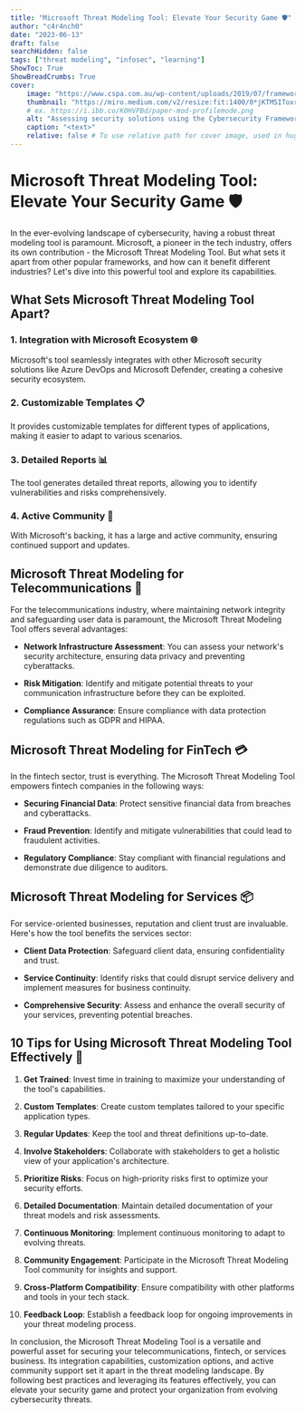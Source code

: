 ```yaml
---
title: "Microsoft Threat Modeling Tool: Elevate Your Security Game 🛡️"
author: "c4r4nch0"
date: "2023-06-13"
draft: false
searchHidden: false
tags: ["threat modeling", "infosec", "learning"]
ShowToc: True
ShowBreadCrumbs: True
cover:
    image: "https://www.cspa.com.au/wp-content/uploads/2019/07/framework_button_5anniversary.png"
    thumbnail: "https://miro.medium.com/v2/resize:fit:1400/0*jKTM5IToxrDlvV_b"
    # ex. https://i.ibb.co/K0HVPBd/paper-mod-profilemode.png
    alt: "Assessing security solutions using the Cybersecurity Framework"
    caption: "<text>"
    relative: false # To use relative path for cover image, used in hugo Page-bundles    
---
```


# Microsoft Threat Modeling Tool: Elevate Your Security Game 🛡️

In the ever-evolving landscape of cybersecurity, having a robust threat modeling tool is paramount. Microsoft, a pioneer in the tech industry, offers its own contribution - the Microsoft Threat Modeling Tool. But what sets it apart from other popular frameworks, and how can it benefit different industries? Let's dive into this powerful tool and explore its capabilities.

## What Sets Microsoft Threat Modeling Tool Apart?

### 1. **Integration with Microsoft Ecosystem** 🌐

   Microsoft's tool seamlessly integrates with other Microsoft security solutions like Azure DevOps and Microsoft Defender, creating a cohesive security ecosystem.

### 2. **Customizable Templates** 📋

   It provides customizable templates for different types of applications, making it easier to adapt to various scenarios.

### 3. **Detailed Reports** 📊

   The tool generates detailed threat reports, allowing you to identify vulnerabilities and risks comprehensively.

### 4. **Active Community** 👥

   With Microsoft's backing, it has a large and active community, ensuring continued support and updates.

## Microsoft Threat Modeling for Telecommunications 📡

For the telecommunications industry, where maintaining network integrity and safeguarding user data is paramount, the Microsoft Threat Modeling Tool offers several advantages:

- **Network Infrastructure Assessment**: You can assess your network's security architecture, ensuring data privacy and preventing cyberattacks.

- **Risk Mitigation**: Identify and mitigate potential threats to your communication infrastructure before they can be exploited.

- **Compliance Assurance**: Ensure compliance with data protection regulations such as GDPR and HIPAA.

## Microsoft Threat Modeling for FinTech 💳

In the fintech sector, trust is everything. The Microsoft Threat Modeling Tool empowers fintech companies in the following ways:

- **Securing Financial Data**: Protect sensitive financial data from breaches and cyberattacks.

- **Fraud Prevention**: Identify and mitigate vulnerabilities that could lead to fraudulent activities.

- **Regulatory Compliance**: Stay compliant with financial regulations and demonstrate due diligence to auditors.

## Microsoft Threat Modeling for Services 📦

For service-oriented businesses, reputation and client trust are invaluable. Here's how the tool benefits the services sector:

- **Client Data Protection**: Safeguard client data, ensuring confidentiality and trust.

- **Service Continuity**: Identify risks that could disrupt service delivery and implement measures for business continuity.

- **Comprehensive Security**: Assess and enhance the overall security of your services, preventing potential breaches.

## 10 Tips for Using Microsoft Threat Modeling Tool Effectively 🚀

1. **Get Trained**: Invest time in training to maximize your understanding of the tool's capabilities.

2. **Custom Templates**: Create custom templates tailored to your specific application types.

3. **Regular Updates**: Keep the tool and threat definitions up-to-date.

4. **Involve Stakeholders**: Collaborate with stakeholders to get a holistic view of your application's architecture.

5. **Prioritize Risks**: Focus on high-priority risks first to optimize your security efforts.

6. **Detailed Documentation**: Maintain detailed documentation of your threat models and risk assessments.

7. **Continuous Monitoring**: Implement continuous monitoring to adapt to evolving threats.

8. **Community Engagement**: Participate in the Microsoft Threat Modeling Tool community for insights and support.

9. **Cross-Platform Compatibility**: Ensure compatibility with other platforms and tools in your tech stack.

10. **Feedback Loop**: Establish a feedback loop for ongoing improvements in your threat modeling process.

In conclusion, the Microsoft Threat Modeling Tool is a versatile and powerful asset for securing your telecommunications, fintech, or services business. Its integration capabilities, customization options, and active community support set it apart in the threat modeling landscape. By following best practices and leveraging its features effectively, you can elevate your security game and protect your organization from evolving cybersecurity threats.